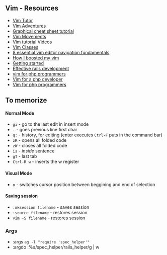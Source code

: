 Vim - Resources
-----------------
- [Vim Tutor](http://www.openvim.com/tutorial.html)
- [Vim Adventures](http://vim-adventures.com/)
- [Graphical cheat sheet tutorial](http://www.viemu.com/a_vi_vim_graphical_cheat_sheet_tutorial.html)
- [Vim Movements](https://bitbucket.org/tednaleid/vim-shortcut-wallpaper/raw/tip/vim-shortcuts.png)
- [Vim tutorial Videos](http://www.derekwyatt.org/vim/vim-tutorial-videos)
- [Vim Classes](https://github.com/shawncplus/vim-classes)
- [8 essential vim editor navigation fundamentals](http://www.thegeekstuff.com/2009/03/8-essential-vim-editor-navigation-fundamentals/)
- [How I boosted my vim](http://nvie.com/posts/how-i-boosted-my-vim/)
- [Getting started](http://www.sitepoint.com/getting-started-vim/)
- [Effective rails development](http://www.sitepoint.com/effective-rails-development-vim/)
- [vim for php programmers](http://www.slideshare.net/ZendCon/vim-for-php-programmers-presentation)
- [Vim for a php developer](http://blog.lenss.nl/2011/04/vim-for-a-php-developer/)
- [Vim for php programmers](http://www.slideshare.net/andreizm/vim-for-php-programmers-pdf)


To memorize
--------------

#### Normal Mode

- ```gi``` - go to the last edit in insert mode
- ```-``` - goes previous line first char
- ```q:``` - history, for editing (enter executes ```Ctrl-F``` puts in the command bar)
- ```zR``` - opens all folded code
- ```zW``` - closes all folded code
- ```is``` - _inside_ sentence
- ```gT``` - last tab
- ```Ctrl-R w``` - inserts the w register


#### Visual Mode

- ```o``` - switches cursor position between beggining and end of selection


#### Saving session
- ```:mksession filename``` - saves session
- ```:source filename``` - restores session
- ```vim -S filename``` - restores session


### Args

- :args `ag -l "require 'spec_helper'"`
- :argdo :%s/spec_helper/rails_helper/g | w
